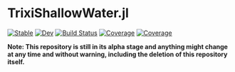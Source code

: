 # TrixiShallowWater.jl

[![Stable](https://img.shields.io/badge/docs-stable-blue.svg)](https://trixi-framework.github.io/TrixiShallowWater.jl/stable/)
[![Dev](https://img.shields.io/badge/docs-dev-blue.svg)](https://trixi-framework.github.io/TrixiShallowWater.jl/dev/)
[![Build Status](https://github.com/trixi-framework/TrixiShallowWater.jl/actions/workflows/ci.yml/badge.svg?branch=main)](https://github.com/trixi-framework/TrixiShallowWater.jl/actions/workflows/ci.yml?query=branch%3Amain)
[![Coverage](https://codecov.io/gh/trixi-framework/TrixiShallowWater.jl/branch/main/graph/badge.svg)](https://codecov.io/gh/trixi-framework/TrixiShallowWater.jl)
[![Coverage](https://coveralls.io/repos/github/trixi-framework/TrixiShallowWater.jl/badge.svg?branch=main)](https://coveralls.io/github/trixi-framework/TrixiShallowWater.jl?branch=main)

**Note: This repository is still in its alpha stage and anything might change at
any time and without warning, including the deletion of this repository
itself.**
